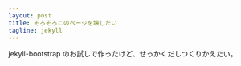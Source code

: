 ```yaml
---
layout: post
title: そろそろこのページを壊したい
tagline: jekyll
---
```

jekyll-bootstrap のお試しで作ったけど、せっかくだしつくりかえたい。
